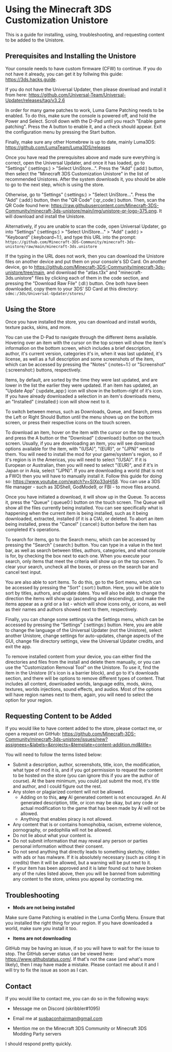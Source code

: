# Using the Minecraft 3DS Customization Unistore
This is a guide for installing, using, troubleshooting, and requesting content to be added to the Unistore. 

## Prerequisites and Installing the Unistore

Your console needs to have custom firmware (CFW) to continue. If you do not have it already, you can get it by follwing this guide: https://3ds.hacks.guide.

If you do not have the Universal Updater, then please download and install it from here: https://github.com/Universal-Team/Universal-Updater/releases/tag/v3.2.6

In order for many game patches to work, Luma Game Patching needs to be enabled. To do this, make sure the console is powered off, and hold the Power and Select. Scroll down with the D-Pad until you reach "Enable game patching". Press the A button to enable it, and a check should appear. Exit the configuration menu by pressing the Start button.

Finally, make sure any other Homebrew is up to date, mainly Luma3DS: https://github.com/LumaTeam/Luma3DS/releases

Once you have read the prerequisites above and made sure everything is correct, open the Universal Updater, and once it has loaded, go to "Settings" (:settings:) > "Select UniStore...". Press the "Add" (:add:) button, then select the "Minecraft 3DS Customization Unistore" in the list of recommended Unistores. After the system downloads it, you should be able to go to the next step, which is using the store.

Otherwise, go to "Settings" (:settings:) > "Select UniStore...". Press the "Add" (:add:) button, then the "QR Code" (:qr_code:) button. Then, scan the QR Code found here: https://raw.githubusercontent.com/Minecraft-3DS-Community/minecraft-3ds-unistore/main/img/unistore-qr-logo-375.png. It will download and install the Unistore.

Alternatively, if you are unable to scan the code, open Universal Updater, go into "Settings" (:settings:) > "Select UniStore..." > "Add" (:add:) > "Keyboard" (:keyboard~1:), and type this URL into the prompt: ```https://github.com/Minecraft-3DS-Community/minecraft-3ds-unistore/raw/main/minecraft-3ds.unistore```

If the typing in the URL does not work, then you can download the Unistore files on another device and put them on your console's SD Card. On another device, go to https://github.com/Minecraft-3DS-Community/minecraft-3ds-unistore/tree/main, and download the "atlas.t3x" and "minecraft-3ds.unistore" files by clicking each of them in the code section, and pressing the "Download Raw File" (:dl:) button. One both have been downloaded, copy them to your 3DS' SD Card at this directory: ```sdmc:/3ds/Universal-Updater/stores/```

## Using the Store

Once you have installed the store, you can download and install worlds, texture packs, skins, and more.

You can use the D-Pad to navigate through the different items available. Hovering over an item with the cursor on the top screen will show the item's information on the bottom screen, which includes a brief description, author, it's current version, categories it's in, when it was last updated, it's license, as well as a full description and some screenshots of the item, which can be accessed by pressing the "Notes" (:notes~1:) or "Screenshot" (:screenshot:) buttons, respectively.

Items, by default, are sorted by the time they were last updated, and are lower in the list the earlier they were updated. If an item has updated, an "Update App" (:update_app:) icon will show in the bottom-right of it's icon. If you have already downloaded a selection in an item's downloads menu, an "Installed" (:installed:) icon will show next to it.

To switch between menus, such as Downloads, Queue, and Search, press the Left or Right Should Button until the menu shows up on the bottom screen, or press their respective icons on the touch screen.

To download an item, hover on the item with the cursor on the top screen, and press the A button or the "Download" (:download:) button on the touch screen.
Usually, if you are downloading an item, you will see download options available for the item, with "(USA)", "(EUR)", or "(JPN)" next to them. You will need to install the mod for your game/system's region, so if it's region is in the Americas, you will need to select "(USA)". If it is European or Australian, then you will need to select "(EUR)", and if it's in Japan or in Asia, select "(JPN)".
If you are downloading a world (that is not a FWO) then you will have to manually install it. Follow this guide for doing so: https://www.youtube.com/watch?v=SIXp33qHj58. You can use a 3DS file manager - such as 3DShell, GodMode9, or FBI - to move files around.

Once you have initiated a download, it will show up in the Queue. To access it, press the "Queue" (:queue0:) button on the touch screen.
The Queue will show all the files currently being installed. You can see specifically what is happening when the current item is being installed, such as it being downloaded, extracted, installed (if it is a CIA), or deleted. To abort an item being installed, press the "Cancel" (:cancel:) button before the item has completed it's operations.

To search for items, go to the Search menu, which can be accessed by pressing the "Search" (:search:) button.
You can type in a value in the text bar, as well as search between titles, authors, categories, and what console is for, by checking the box next to each one. When you execute your search, only items that meet the criteria will show up on the top screen. To clear your search, uncheck all the boxes, or press on the search bar and cancel text input.

You are also able to sort items. To do this, go to the Sort menu, which can be accessed by pressing the "Sort" (:sort:) button. Here, you will be able to sort by titles, authors, and update dates. You will also be able to change the direction the items will show up (ascending and descending), and make the items appear as a grid or a list - which will show icons only, or icons, as well as their names and authors showed next to them, respectively.

Finally, you can change some settings via the Settings menu, which can be accessed by pressing the "Settings" (:settings:) button. Here, you are able to change the language of the Universal Updater (not the Unistore), select another Unistore, change settings for auto-updates, change aspects of the GUI, change file directory settings, view the Universal Updater credits, and exit the app.

To remove installed content from your device, you can either find the directories and files from the install and delete them manually, or you can use the "Customization Removal Tool" on the Unistore. To use it, find the item in the Unistore (it's icon is a barrier block), and go to it's downloads section, and there will be options to remove different types of content. That includes all content, downloaded worlds, language edits, mods, skins, textures, worlds injections, sound effects, and audios. Most of the options will have region names next to them, again, you will need to select the option for your region.

## Requesting Content to be Added

If you would like to have content added to the store, please contact me, or open a request on GitHub: https://github.com/Minecraft-3DS-Community/minecraft-3ds-unistore/issues/new?assignees=&labels=&projects=&template=content-addition.md&title=

You will need to follow the terms listed below:
- Submit a description, author, screenshots, title, icon, the modification, what type of mod it is, and if you got permission to request the content to be hosted on the store (you can ignore this if you are the author of course). At the bare minimum, you could just submit the mod, it's title and author, and I could figure out the rest.
- Any stolen or plagiarized content will not be allowed.
   - Adding on to this, **any** AI generated content is not encouraged. An AI generated description, title, or icon may be okay, but any code or actual modification to the game that has been made by AI will not be allowed.
   - Anything that enables piracy is not allowed.
- Any content that is or contains homophobia, racism, extreme violence, pornography, or pedophilia will not be allowed.
- Do not lie about what your content is.
- Do not submit information that may reveal any person or parties personal information without their consent.
- Do not send anything that directly leads to something sketchy, ridden with ads or has malware. If it is absolutely necessary (such as citing it in credits) then it will be allowed, but a warning will be put next to it.
- If your item has been approved and it is later found out to have broken any of the rules listed above, then you will be banned from submitting any content to the store, unless you appeal by contacting me.

## Troubleshooting

- **Mods are not being installed**

Make sure Game Patching is enabled in the Luma Config Menu. Ensure that you installed the right thing for your region. If you have downloaded a world, make sure *you* install it too.

- **Items are not downloading**

GitHub may be having an issue, if so you will have to wait for the issue to stop. The GitHub server status can be viewed here: https://www.githubstatus.com/. If that's not the case (and what's more likely), then I may have made a mistake. Please contact me about it and I will try to fix the issue as soon as I can.

## Contact

If you would like to contact me, you can do so in the following ways:

- Message me on Discord (skribbler#1095)

- Email me at susbaconhairman@gmail.com

- Mention me on the Minecraft 3DS Community or Minecraft 3DS Modding Party servers

I should respond pretty quickly.
